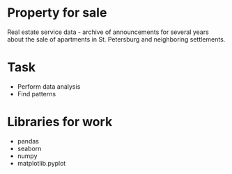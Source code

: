 # Property for sale
Real estate service data - archive of announcements for several years about the sale of apartments in St. Petersburg and neighboring settlements.

# Task
- Perform data analysis
- Find patterns

# Libraries for work
- pandas
- seaborn
- numpy
- matplotlib.pyplot
